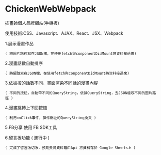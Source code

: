 # ChickenWebWebpack
插畫師個人品牌網站(手機板)  

使用技術:CSS、Javascript、AJAX、React、JSX、Webpack  

1.展示漫畫作品  

    ( 將圖片路徑寫在JSON檔，在使用fetch與conponentDidMount將資料接過來)  

2.漫畫話數自動排序  

    ( 將編號寫在JSON檔，在使用fetch與conponentDidMount將資料接過來)  
   
3.依據按的話數不同，畫面渲染不同話的漫畫內容  

    ( 不同的按紐，自動帶不同的QueryString，依據QueryString，去JSON檔取不同的圖片路徑 )  
   
4.漫畫跳轉上下回按鈕  

    ( 利用onClick事件，操作網址的QueryString換頁 )  
   
5.FB分享 使用 FB SDK工具  

6.留言板功能  ( 進行中 )  

    ( 完成了留言版切版，預期要將資料藉由Api 將資料存於 Google Sheets上 )  
   
